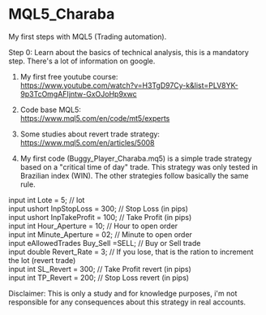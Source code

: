 # MQL5_Charaba

My first steps with MQL5 (Trading automation).

Step 0: Learn about the basics of technical analysis, this is a mandatory step. There's a lot of information on google.

1) My first free youtube course:  
    https://www.youtube.com/watch?v=H3TgD97Cy-k&list=PLV8YK-9p3TcOmgAFIjntw-GxOJoHp9xwc  
    
2) Code base MQL5:  
    https://www.mql5.com/en/code/mt5/experts  
    
3) Some studies about revert trade strategy:  
    https://www.mql5.com/en/articles/5008  
    
4) My first code (Buggy_Player_Charaba.mq5) is a simple trade strategy based on a "critical time of day" trade. This strategy was only tested in Brazilian index (WIN). The other strategies follow basically the same rule.  

input int      Lote                 = 5;           // lot  
input ushort   InpStopLoss          = 300;         // Stop Loss (in pips)  
input ushort   InpTakeProfit        = 100;         // Take Profit (in pips)  
input int      Hour_Aperture        = 10;          // Hour to open order  
input int      Minute_Aperture      = 02;          // Minute to open order  
input eAllowedTrades Buy_Sell       =SELL;         // Buy or Sell trade  
input double   Revert_Rate          = 3;           // If you lose, that is the ration to increment the lot (revert trade)  
input int      SL_Revert            = 300;         // Take Profit revert (in pips)  
input int      TP_Revert            = 200;         // Stop Loss revert (in pips)  

Disclaimer: This is only a study and for knowledge purposes, i'm not responsible for any consequences about this strategy in real accounts.
